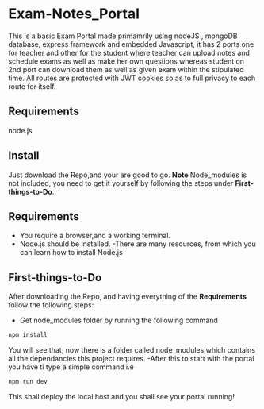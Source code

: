 # Exam-Notes_Portal
This is a basic Exam Portal made primamrily using nodeJS , mongoDB database, express framework and embedded Javascript, it has 2 ports one for teacher and other for the student where teacher can upload notes and schedule exams as well as make her own questions whereas student on 2nd port can download them as well as given exam within the stipulated time. All routes are protected with JWT cookies so as to full privacy to each route for itself. 
## Requirements
node.js
## Install
Just download the Repo,and your are good to go.
**Note**
Node_modules is not included, you need to get it yourself by following the steps under **First-things-to-Do**.
## Requirements
- You require a browser,and a working terminal.
- Node.js should be installed.
    -There are many resources, from which you can learn how to install Node.js
## First-things-to-Do
After downloading the Repo, and having everything of the **Requirements** follow the following steps:
- Get node_modules folder by running the following command
```sh
npm install
```

You will see that, now there is a folder called node_modules,which contains all the dependancies this project requires.
-After this to start with the portal you have ti type a simple command i.e
```sh
npm run dev
```
This shall deploy the local host and you shall see your portal running!

